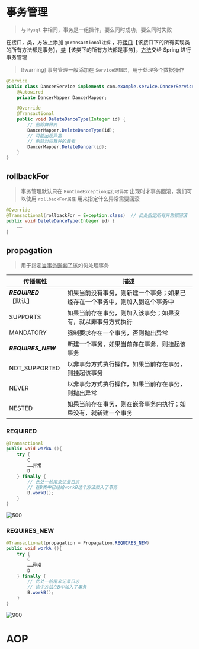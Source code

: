 # 事务管理
>与 `Mysql` 中相同，事务是一组操作，要么同时成功，要么同时失败

在接口，类，方法上添加 `@Transactional注解` ，将<u>接口</u>【该接口下的所有实现类的所有方法都是事务】，<u>类</u>【该类下的所有方法都是事务】，<u>方法</u>交给 Spring 进行事务管理

>[!warning] 事务管理一般添加在 `Service逻辑层`，用于处理多个数据操作

```java
@Service
public class DancerService implements com.example.service.DancerService {
    @Autowired
    private DancerMapper DancerMapper;

    @Override
    @Transactional
    public void DeleteDanceType(Integer id) {
	    // 删除舞种表
        DancerMapper.DeleteDanceType(id);  
        // 可能出现异常
        // 删除对应舞种的舞者
        DancerMapper.DeleteDancer(id);
    }
}
```

## rollbackFor
>事务管理默认只在 `RuntimeException运行时异常` 出现时才事务回滚，我们可以使用 `rollbackFor属性` 用来指定什么异常需要回滚

```java
@Override
@Transactional(rollbackFor = Exception.class)  // 此处指定所有异常都回滚
public void DeleteDanceType(Integer id) {
	……
}
```

## propagation
>用于指定<u>当事务嵌套了</u>该如何处理事务

| 传播属性               | 描述                                     |
| ------------------ | -------------------------------------- |
| ***REQUIRED***【默认】 | 如果当前没有事务，则新建一个事务；如果已经存在一个事务中，则加入到这个事务中 |
| SUPPORTS           | 如果当前存在事务，则加入该事务；如果没有，就以非事务方式执行         |
| MANDATORY          | 强制要求存在一个事务，否则抛出异常                      |
| ***REQUIRES_NEW*** | 新建一个事务，如果当前存在事务，则挂起该事务                 |
| NOT_SUPPORTED      | 以非事务方式执行操作，如果当前存在事务，则挂起该事务             |
| NEVER              | 以非事务方式执行操作，如果当前存在事务，则抛出异常              |
| NESTED             | 如果当前存在事务，则在嵌套事务内执行；如果没有，就新建一个事务        |

### REQUIRED
```java
@Transactional
public void workA (){
	try {
		C
		……异常
		D
	} finally {
		// 此处一般用来记录日志
		// 在B类中已经给workB这个方法加入了事务
		B.workB();
	}
}
```

![500](https://obsidian-1307744200.cos.ap-guangzhou.myqcloud.com/%E5%9B%BE%E7%89%87/202402291623087.png)

### REQUIRES_NEW
```java
@Transactional(propagation = Propagation.REQUIRES_NEW)
public void workA (){
	try {
		C
		……异常
		D
	} finally {
		// 此处一般用来记录日志
		// 这个方法在B中加入了事务
		B.workB();
	}
}
```

![900](https://obsidian-1307744200.cos.ap-guangzhou.myqcloud.com/%E5%9B%BE%E7%89%87/202402291632083.png)

# AOP


































